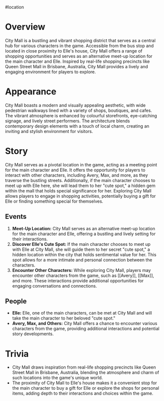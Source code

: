 #location 

# Overview
City Mall is a bustling and vibrant shopping district that serves as a central hub for various characters in the game. Accessible from the bus stop and located in close proximity to Elle's house, City Mall offers a range of shopping opportunities and serves as an alternative meet-up location for the main character and Elle. Inspired by real-life shopping precincts like Queen Street Mall in Brisbane, Australia, City Mall provides a lively and engaging environment for players to explore.

# Appearance
City Mall boasts a modern and visually appealing aesthetic, with wide pedestrian walkways lined with a variety of shops, boutiques, and cafes. The vibrant atmosphere is enhanced by colourful storefronts, eye-catching signage, and lively street performers. The architecture blends contemporary design elements with a touch of local charm, creating an inviting and stylish environment for visitors.

# Story
City Mall serves as a pivotal location in the game, acting as a meeting point for the main character and Elle. It offers the opportunity for players to interact with other characters, including Avery, Max, and more, as they traverse the bustling streets. Additionally, if the main character chooses to meet up with Elle here, she will lead them to her "cute spot," a hidden gem within the mall that holds special significance for her. Exploring City Mall allows players to engage in shopping activities, potentially buying a gift for Elle or finding something special for themselves.

## Events
1. **Meet-Up Location:** City Mall serves as an alternative meet-up location for the main character and Elle, offering a bustling and lively setting for their interactions.
2. **Discover Elle's Cute Spot:** If the main character chooses to meet up with Elle at City Mall, she will guide them to her secret "cute spot," a hidden location within the city that holds sentimental value for her. This spot allows for a more intimate and personal connection between the characters.
3. **Encounter Other Characters:** While exploring City Mall, players may encounter other characters from the game, such as [[Avery]], [[Max]], and more. These interactions provide additional opportunities for engaging conversations and connections.

## People
- **Elle:** Elle, one of the main characters, can be met at City Mall and will take the main character to her beloved "cute spot."
- **Avery, Max, and Others:** City Mall offers a chance to encounter various characters from the game, providing additional interactions and potential story developments.

# Trivia
- City Mall draws inspiration from real-life shopping precincts like Queen Street Mall in Brisbane, Australia, blending the atmosphere and charm of such locations into the game's unique world.
- The proximity of City Mall to Elle's house makes it a convenient stop for the main character to buy a gift for Elle or explore the shops for personal items, adding depth to their interactions and choices within the game.